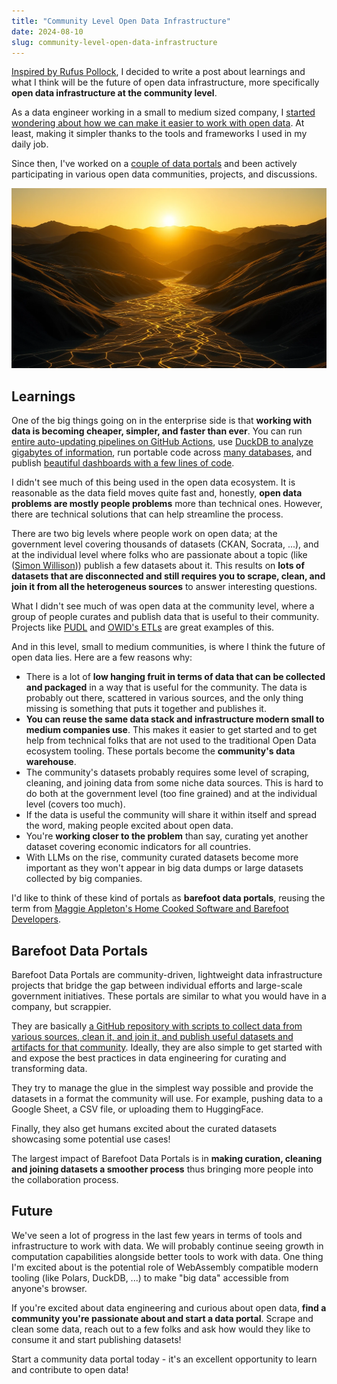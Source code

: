 ```yaml
---
title: "Community Level Open Data Infrastructure"
date: 2024-08-10
slug: community-level-open-data-infrastructure
---
```


[Inspired by Rufus Pollock](https://github.com/datopian/datahub/issues/1138#issuecomment-2198126846), I decided to write a post about learnings and what I think will be the future of open data infrastructure, more specifically **open data infrastructure at the community level**.

As a data engineer working in a small to medium sized company, I [started wondering about how we can make it easier to work with open data](https://davidgasquez.com/handbook/open-data/). At least, making it simpler thanks to the tools and frameworks I used in my daily job.

Since then, I've worked on a [couple of data portals](/modern-open-data-portals) and been actively participating in various open data communities, projects, and discussions.

![Data Portal](../assets/../../assets/images/dataflow.png)

## Learnings

One of the big things going on in the enterprise side is that **working with data is becoming cheaper, simpler, and faster than ever**. You can run [entire auto-updating pipelines on GitHub Actions](https://github.com/simonw/ca-fires-history), use [DuckDB to analyze gigabytes of information](https://x.com/severo_dev/status/1759537328228348220), run portable code across [many databases](https://ibis-project.org/), and publish [beautiful dashboards with a few lines of code](https://evidence.dev/).

I didn't see much of this being used in the open data ecosystem. It is reasonable as the data field moves quite fast and, honestly, **open data problems are mostly people problems** more than technical ones. However, there are technical solutions that can help streamline the process.

There are two big levels where people work on open data; at the government level covering thousands of datasets (CKAN, Socrata, ...), and at the individual level where folks who are passionate about a topic (like ([Simon Willison](https://github.com/simonw/scrape-instances-social))) publish a few datasets about it. This results on **lots of datasets that are disconnected and still requires you to scrape, clean, and join it from all the heterogeneus sources** to answer interesting questions.

What I didn't see much of was open data at the community level, where a group of people curates and publish data that is useful to their community. Projects like [PUDL](https://github.com/catalyst-cooperative/pudl) and [OWID's ETLs](https://github.com/owid/etl/) are great examples of this.

And in this level, small to medium communities, is where I think the future of open data lies. Here are a few reasons why:

- There is a lot of **low hanging fruit in terms of data that can be collected and packaged** in a way that is useful for the community. The data is probably out there, scattered in various sources, and the only thing missing is something that puts it together and publishes it.
- **You can reuse the same data stack and infrastructure modern small to medium companies use**. This makes it easier to get started and to get help from technical folks that are not used to the traditional Open Data ecosystem tooling. These portals become the **community's data warehouse**.
- The community's datasets probably requires some level of scraping, cleaning, and joining data from some niche data sources. This is hard to do both at the government level (too fine grained) and at the individual level (covers too much).
- If the data is useful the community will share it within itself and spread the word, making people excited about open data.
- You're **working closer to the problem** than say, curating yet another dataset covering economic indicators for all countries.
- With LLMs on the rise, community curated datasets become more important as they won't appear in big data dumps or large datasets collected by big companies.

I'd like to think of these kind of portals as **barefoot data portals**, reusing the term from [Maggie Appleton's Home Cooked Software and Barefoot Developers](https://maggieappleton.com/home-cooked-software).

## Barefoot Data Portals

Barefoot Data Portals are community-driven, lightweight data infrastructure projects that bridge the gap between individual efforts and large-scale government initiatives. These portals are similar to what you would have in a company, but scrappier.

They are basically [a GitHub repository with scripts to collect data from various sources, clean it, and join it, and publish useful datasets and artifacts for that community](https://github.com/datonic/datadex). Ideally, they are also simple to get started with and expose the best practices in data engineering for curating and transforming data.

They try to manage the glue in the simplest way possible and provide the datasets in a format the community will use. For example, pushing data to a Google Sheet, a CSV file, or uploading them to HuggingFace.

Finally, they also get humans excited about the curated datasets showcasing some potential use cases!

The largest impact of Barefoot Data Portals is in **making curation, cleaning and joining datasets a smoother process** thus bringing more people into the collaboration process.

## Future

We've seen a lot of progress in the last few years in terms of tools and infrastructure to work with data. We will probably continue seeing growth in computation capabilities alongside better tools to work with data. One thing I'm excited about is the potential role of WebAssembly compatible modern tooling (like Polars, DuckDB, ...) to make "big data" accessible from anyone's browser.

If you're excited about data engineering and curious about open data, **find a community you're passionate about and start a data portal**. Scrape and clean some data, reach out to a few folks and ask how would they like to consume it and start publishing datasets!

Start a community data portal today - it's an excellent opportunity to learn and contribute to open data!
